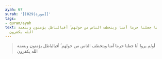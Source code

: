 ```yaml
---
ayah: 67
surah: '[[029|سورة]]'
tags:
- quran/ayah
text: أولم يروا أنا جعلنا حرما آمنا ويتخطف الناس من حولهم ۚ أفبالباطل يؤمنون وبنعمة
  الله يكفرون
---
```

> أولم يروا أنا جعلنا حرما آمنا ويتخطف الناس من حولهم ۚ أفبالباطل يؤمنون وبنعمة الله يكفرون
